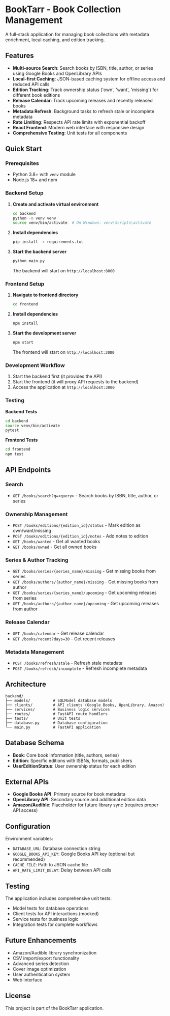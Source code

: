 # BookTarr - Book Collection Management

A full-stack application for managing book collections with metadata enrichment, local caching, and edition tracking.

## Features

- **Multi-source Search**: Search books by ISBN, title, author, or series using Google Books and OpenLibrary APIs
- **Local-first Caching**: JSON-based caching system for offline access and reduced API calls
- **Edition Tracking**: Track ownership status ('own', 'want', 'missing') for different book editions
- **Release Calendar**: Track upcoming releases and recently released books
- **Metadata Refresh**: Background tasks to refresh stale or incomplete metadata
- **Rate Limiting**: Respects API rate limits with exponential backoff
- **React Frontend**: Modern web interface with responsive design
- **Comprehensive Testing**: Unit tests for all components

## Quick Start

### Prerequisites
- Python 3.8+ with `venv` module
- Node.js 18+ and npm

### Backend Setup

1. **Create and activate virtual environment**
   ```bash
   cd backend
   python -m venv venv
   source venv/bin/activate  # On Windows: venv\Scripts\activate
   ```

2. **Install dependencies**
   ```bash
   pip install -r requirements.txt
   ```

3. **Start the backend server**
   ```bash
   python main.py
   ```
   
   The backend will start on `http://localhost:8000`

### Frontend Setup

1. **Navigate to frontend directory**
   ```bash
   cd frontend
   ```

2. **Install dependencies**
   ```bash
   npm install
   ```

3. **Start the development server**
   ```bash
   npm start
   ```
   
   The frontend will start on `http://localhost:3000`

### Development Workflow

1. Start the backend first (it provides the API)
2. Start the frontend (it will proxy API requests to the backend)
3. Access the application at `http://localhost:3000`

### Testing

**Backend Tests**
```bash
cd backend
source venv/bin/activate
pytest
```

**Frontend Tests**
```bash
cd frontend
npm test
```

## API Endpoints

### Search
- `GET /books/search?q=<query>` - Search books by ISBN, title, author, or series

### Ownership Management
- `POST /books/editions/{edition_id}/status` - Mark edition as own/want/missing
- `POST /books/editions/{edition_id}/notes` - Add notes to edition
- `GET /books/wanted` - Get all wanted books
- `GET /books/owned` - Get all owned books

### Series & Author Tracking
- `GET /books/series/{series_name}/missing` - Get missing books from series
- `GET /books/authors/{author_name}/missing` - Get missing books from author
- `GET /books/series/{series_name}/upcoming` - Get upcoming releases from series
- `GET /books/authors/{author_name}/upcoming` - Get upcoming releases from author

### Release Calendar
- `GET /books/calendar` - Get release calendar
- `GET /books/recent?days=30` - Get recent releases

### Metadata Management
- `POST /books/refresh/stale` - Refresh stale metadata
- `POST /books/refresh/incomplete` - Refresh incomplete metadata

## Architecture

```
backend/
├── models/          # SQLModel database models
├── clients/         # API clients (Google Books, OpenLibrary, Amazon)
├── services/        # Business logic services
├── routes/          # FastAPI route handlers
├── tests/           # Unit tests
├── database.py      # Database configuration
└── main.py          # FastAPI application
```

## Database Schema

- **Book**: Core book information (title, authors, series)
- **Edition**: Specific editions with ISBNs, formats, publishers
- **UserEditionStatus**: User ownership status for each edition

## External APIs

- **Google Books API**: Primary source for book metadata
- **OpenLibrary API**: Secondary source and additional edition data
- **Amazon/Audible**: Placeholder for future library sync (requires proper API access)

## Configuration

Environment variables:
- `DATABASE_URL`: Database connection string
- `GOOGLE_BOOKS_API_KEY`: Google Books API key (optional but recommended)
- `CACHE_FILE`: Path to JSON cache file
- `API_RATE_LIMIT_DELAY`: Delay between API calls

## Testing

The application includes comprehensive unit tests:
- Model tests for database operations
- Client tests for API interactions (mocked)
- Service tests for business logic
- Integration tests for complete workflows

## Future Enhancements

- Amazon/Audible library synchronization
- CSV import/export functionality
- Advanced series detection
- Cover image optimization
- User authentication system
- Web interface

## License

This project is part of the BookTarr application.